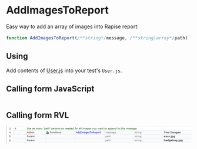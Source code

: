 # AddImagesToReport

Easy way to add an array of images into Rapise report:
```javascript
function AddImagesToReport(/**string*/message, /**string|array*/path)
```

## Using

Add contents of [User.js](User.js) into your test's `User.js`.

## Calling form JavaScript

```javascript

```

## Calling form RVL

![RVL](./img/RVL.png)